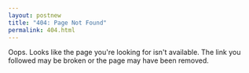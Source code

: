 ```yaml
---
layout: postnew
title: "404: Page Not Found"
permalink: 404.html
---
```


Oops. Looks like the page you're looking for isn't available. The link you followed may be broken or the page may have been removed.
